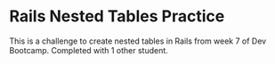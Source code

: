 Rails Nested Tables Practice
===========================

This is a challenge to create nested tables in Rails from week 7 of Dev Bootcamp. Completed with 1 other student. 
